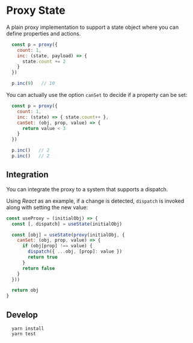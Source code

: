 # Proxy State

A plain proxy implementation to support a state object where you can define properties and actions.

```javascript
  const p = proxy({
    count: 1,
    inc: (state, payload) => {
      state.count += 2
    }
  })  

  p.inc(9)   // 10
```

You can actually use the option `canSet` to decide if a property can be set:

```javascript
  const p = proxy({
    count: 1,
    inc: (state) => { state.count++ },
    canSet: (obj, prop, value) => {
      return value < 3
    }
  })

  p.inc()   // 2
  p.inc()   // 2
```

## Integration

You can integrate the proxy to a system that supports a dispatch.

Using _React_ as an example, if a change is detected, `dispatch` is invoked along with setting the new value:

```javascript
const useProxy = (initialObj) => {
  const [, dispatch] = useState(initialObj)

  const [obj] = useState(proxy(initialObj, {
    canSet: (obj, prop, value) => {
      if (obj[prop] !== value) {
        dispatch({ ...obj, [prop]: value })
        return true
      }
      return false
    }
  }))

  return obj
}
```


## Develop

```
  yarn install
  yarn test
```